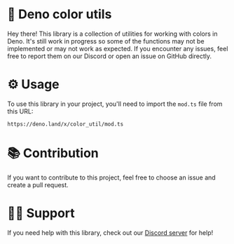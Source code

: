 # 🎨 Deno color utils
Hey there! This library is a collection of utilities for working with colors in Deno. It's still work in progress so 
some of the functions may not be implemented or may not work as expected. If you encounter any issues, feel free to 
report them on our Discord or open an issue on GitHub directly.

# ⚙️ Usage
To use this library in your project, you'll need to import the `mod.ts` file from this URL:
```
https://deno.land/x/color_util/mod.ts
```

# 📚 Contribution
If you want to contribute to this project, feel free to choose an issue and create a pull request. 

# 🤷‍♀️ Support
If you need help with this library, check out our [Discord server](https://discord.metahond.codes) for help!